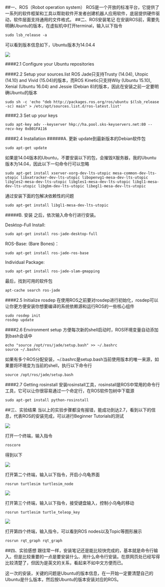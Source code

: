 ﻿##一、ROS（Robot operation system）
ROS是一个开放的标准平台，它提供了一系列的软件框架和工具以帮助软件开发者创建机器人应用软件，底层提供硬件驱动，软件层面支持通用的文件格式。
##二、ROS安装笔记
在安装ROS前，需要先明确Ubuntu的版本，在虚拟机中打开terminal，输入以下指令

    sudo lsb_release -a
可以看到版本信息如下，Ubuntu版本为14.04.4

![](http://upload-images.jianshu.io/upload_images/3176291-cdf34105f2cd92e2.png?imageMogr2/auto-orient/strip%7CimageView2/2/w/1240)

####2.1 Configure your Ubuntu repositories

####2.2 Setup your sources.list
ROS Jade只支持Trusty (14.04), Utopic (14.10) and Vivid (15.04)的版本，而ROS Kinetic只支持Wily (Ubuntu 15.10), Xenial (Ubuntu 16.04) and Jessie (Debian 8)的版本，因此在安装之前一定要明确Ubuntu的版本

    sudo sh -c 'echo "deb http://packages.ros.org/ros/ubuntu $(lsb_release -sc) main" > /etc/apt/sources.list.d/ros-latest.list'
####2.3 Set up your keys

    sudo apt-key adv --keyserver hkp://ha.pool.sks-keyservers.net:80 --recv-key 0xB01FA116
####2.4 Installation
######A. 更新
update到最新版本的Debian软件包

    sudo apt-get update
如果是14.04版本的Ubuntu，不要安装以下的包，会摧毁X服务器，我的Ubuntu版本为14.04，因此以下一句命令行可以忽略

    sudo apt-get install xserver-xorg-dev-lts-utopic mesa-common-dev-lts-utopic libxatracker-dev-lts-utopic libopenvg1-mesa-dev-lts-utopic libgles2-mesa-dev-lts-utopic libgles1-mesa-dev-lts-utopic libgl1-mesa-dev-lts-utopic libgbm-dev-lts-utopic libegl1-mesa-dev-lts-utopic
通过安装下面的包解决依赖性的问题

    sudo apt-get install libgl1-mesa-dev-lts-utopic
#####B. 安装
之后，依次输入命令行进行安装。

Desktop-Full Install:

    sudo apt-get install ros-jade-desktop-full
ROS-Base: (Bare Bones)：

    sudo apt-get install ros-jade-ros-base
Individual Package:

    sudo apt-get install ros-jade-slam-gmapping
最后，找到可用的软件包

    apt-cache search ros-jade
####2.5 Initialize rosdep
在使用ROS之前要对rosdep进行初始化，rosdep可以让你更方便安装你想要编译的系统依赖源和运行ROS的一些核心组件

    sudo rosdep init
    rosdep update
####2.6 Environment setup
方便每次新的shell启动时，ROS环境变量自动添加到bash会话中

    echo "source /opt/ros/jade/setup.bash" >> ~/.bashrc
    source ~/.bashrc
如果有多个ROS分配安装，~/.bashrc是setup.bash当前使用版本的唯一来源，如果要将环境变为当前的shell，执行以下命令行

    source /opt/ros/jade/setup.bash
####2.7 Getting rosinstall
安装rosinstall工具，rosinstall是ROS中常用的命令行工具，它可以让你很容易通过一个命定行，在ROS软件包树中下载源

    sudo apt-get install python-rosinstall
##三、实验结果
当以上的实验步骤都没有报错，能成功到达2.7，看到以下的信息，代表ROS的安装完成，可以进行Beginner Tutorials的测试

![](http://upload-images.jianshu.io/upload_images/3176291-42cc4d2d89935f10.png?imageMogr2/auto-orient/strip%7CimageView2/2/w/1240)

打开一个终端，输入指令

    roscore
得到以下

![](http://upload-images.jianshu.io/upload_images/3176291-e2c80cd020010fe9.png?imageMogr2/auto-orient/strip%7CimageView2/2/w/1240)


打开第二个终端，输入以下指令，开启小乌龟界面

    rosrun turtlesim turtlesim_node
![](http://upload-images.jianshu.io/upload_images/3176291-6b7b30ba63109935.png?imageMogr2/auto-orient/strip%7CimageView2/2/w/1240)

打开第三个终端，输入以下指令，接受键盘输入，控制小乌龟的移动
     
    rosrun turtlesim turtle_teleop_key


![](http://upload-images.jianshu.io/upload_images/3176291-1177e91bdf64d48b.png?imageMogr2/auto-orient/strip%7CimageView2/2/w/1240)

打开第四个终端，输入指令，可以看到ROS nodes以及Topic等图形展示

    rosrun rqt_graph rqt_graph
##四、实验感想
跟往常一样，安装笔记还是能比较快完成的，基本就是命令行输入。但是比较重要的一点是要安装什么、用什么命令行安装。在原网页处已经写得比较清楚了，但因为是英文的关系，看起来不如中文方便而已。

这一次的安装，关键的问题是Ubuntu的版本信息，在一开始一定要清楚自己的Ubuntu是什么版本，然后按Ubuntu的版本安装对应的ROS。